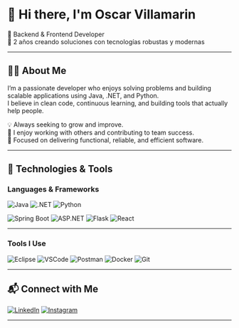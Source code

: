 # 👋 Hi there, I'm Oscar Villamarin

🚀 Backend & Frontend Developer  
🎯 2 años creando soluciones con tecnologías robustas y modernas

---

## 🧑‍💻 About Me

I’m a passionate developer who enjoys solving problems and building scalable applications using Java, .NET, and Python.  
I believe in clean code, continuous learning, and building tools that actually help people.

💡 Always seeking to grow and improve.  
🤝 I enjoy working with others and contributing to team success.  
📌 Focused on delivering functional, reliable, and efficient software.

---

## 🧰 Technologies & Tools

### Languages & Frameworks

![Java](https://img.shields.io/badge/Java-007396?style=for-the-badge&logo=openjdk&logoColor=white)
![.NET](https://img.shields.io/badge/.NET-512BD4?style=for-the-badge&logo=dotnet&logoColor=white)
![Python](https://img.shields.io/badge/Python-3776AB?style=for-the-badge&logo=python&logoColor=white)

![Spring Boot](https://img.shields.io/badge/Spring_Boot-6DB33F?style=for-the-badge&logo=springboot&logoColor=white)
![ASP.NET](https://img.shields.io/badge/ASP.NET-512BD4?style=for-the-badge&logo=dotnet&logoColor=white)
![Flask](https://img.shields.io/badge/Flask-000000?style=for-the-badge&logo=flask&logoColor=white)
![React](https://img.shields.io/badge/React-20232A?style=for-the-badge&logo=react&logoColor=61DAFB)

---

### Tools I Use

![Eclipse](https://img.shields.io/badge/Eclipse-2C2255?style=for-the-badge&logo=eclipse&logoColor=white)
![VSCode](https://img.shields.io/badge/VS_Code-007ACC?style=for-the-badge&logo=visualstudiocode&logoColor=white)
![Postman](https://img.shields.io/badge/Postman-FF6C37?style=for-the-badge&logo=postman&logoColor=white)
![Docker](https://img.shields.io/badge/Docker-2496ED?style=for-the-badge&logo=docker&logoColor=white)
![Git](https://img.shields.io/badge/Git-F05032?style=for-the-badge&logo=git&logoColor=white)

---

## 📬 Connect with Me

[![LinkedIn](https://img.shields.io/badge/LinkedIn-0A66C2?style=for-the-badge&logo=linkedin&logoColor=white)](https://www.linkedin.com/in/oscar-villamarin-786450253/)
[![Instagram](https://img.shields.io/badge/Instagram-E4405F?style=for-the-badge&logo=instagram&logoColor=white)](https://www.instagram.com/oscarvillamarin_/)

---



